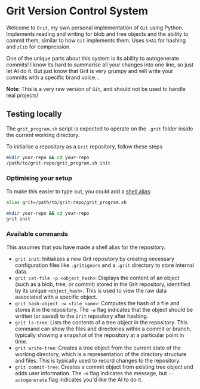 # Grit Version Control System

Welcome to `Grit`, my own personal implementation of `Git` using Python. Implements
reading and writing for blob and tree objects and the ability to commit them, similar
to how `Git` implements them. Uses `SHA1` for hashing and `zlib` for compression.

One of the unique parts about this system is its ability to autogenerate commits! I know its hard to summarise all your changes into one line, so just let AI do it. But just know that Grit is very grumpy and will write your commits with a specific brand voice...

**Note**: This is a very raw version of `Git`, and should not be used to handle real projects!

## Testing locally

The `grit_program.sh` script is expected to operate on the `.grit` folder inside
the current working directory.

To initialise a repository as a `Grit` repository, follow these steps

```sh
mkdir your-repo && cd your-repo
/path/to/grit-repo/grit_program.sh init
```

### Optimising your setup

To make this easier to type out, you could add a
[shell alias](https://shapeshed.com/unix-alias/):

```sh
alias grit=/path/to/grit-repo/grit_program.sh

mkdir your-repo && cd your-repo
grit init
```

### Available commands

This assumes that you have made a shell alias for the repository.

- `grit init`: Initializes a new Grit repository by creating necessary configuration files like `.gritignore` and a `.grit` directory to store internal data.
- `grit cat-file -p <object_hash>`: Displays the content of an object (such as a blob, tree, or commit) stored in the Grit repository, identified by its unique `<object_hash>`. This is used to view the raw data associated with a specific object.
- `grit hash-object -w <file_name>`: Computes the hash of a file and stores it in the repository. The `-w` flag indicates that the object should be written (or saved) to the `Grit` repository after hashing.
- `grit ls-tree`: Lists the contents of a tree object in the repository. This command can show the files and directories within a commit or branch, typically showing a snapshot of the repository at a particular point in time.
- `grit write-tree`: Creates a tree object from the current state of the working directory, which is a representation of the directory structure and files. This is typically used to record changes to the repository.
- `grit commit-tree`: Creates a commit object from existing tree object and adds user information. The `-m` flag indicates the message, but `--autogenerate` flag indicates you'd like the AI to do it.
